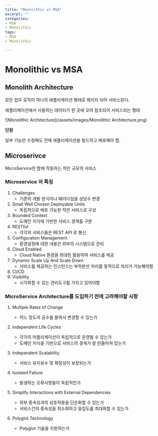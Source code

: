 ```yaml
---
title: "Monolithic vs MSA"
excerpt: ""
categories:
- MSA
- Monolithic
tags:
- MSA
- Monolithic

---
```


# Monolithic vs MSA

## Monolith Architecture

모든 업무 로직이 하나의 애플리케이션 형태로 패키지 되어 서비스된다.

애플리케이션에서 사용하는 데이터가 한 곳에 모여 참조되어 서비스되는 형태

![Monolithic Architecture](/assets/images/Monolithic Architecture.png)



**단점**

일부 기능만 수정해도 전체 애플리케이션을 빌드하고 배포해야 함.



## Microserivce

MicroService란 함께 작동하는 작은 규모의 서비스



### Microservice 의 특징

1. Challenges
   - 기존의 개발 방식이나 패러다임을 상당수 변경
2. Small Well Chosen Deployable Units
   - 독립적으로 배포 가능한 작은 서비스로 구성
3. Bounded Context
   - 도메인 지식에 기반한 서비스 경계를 구분
4. RESTful
   - 각각의 서비스들은 REST API 로 통신
5. Configuration Management
   - 환경설정에 대한 내용은 외부의 시스템으로 관리
6. Cloud Enabled
   - Cloud Native 환경을 최대한 활용하여 서비스를 제공
7. Dynamic Scale Up And Scale Down
   - 서비스를 제공하는 인스턴스는 부하분산 처리를 동적으로 처리가 가능해야함
8. CI/CD
9. Visibility
   - 시각화할 수 있는 관리도구를 가지고 있어야함



### MicroService Architecture를 도입하기 전에 고려해야할 사항

1. Multiple Rates of Change

   - 어느 정도의 공수를 들여서 변경할 수 있는가

2. Independent Life Cycles

   - 각각의 어플리케이션이 독립적으로 운영될 수 있는가
   - 도메인 지식을 기반으로 서비스의 경계가 잘 만들어져 있는가

3. Independent Scalability

   - 서비스 유지보수 및 확장성이 보장되는가

4. Isolated Failure

   - 발생하는 오류사항들이 독립적인가

5. Simplify Interactions with External Dependencies

   - 외부 종속성과의 상호작용을 단순화할 수 있는가
   - 서비스간의 종속성을 최소화하고 응집도를 최대화할 수 있는가

6. Polyglot Technology

   - Polyglot 기술을 지원하는가

     
